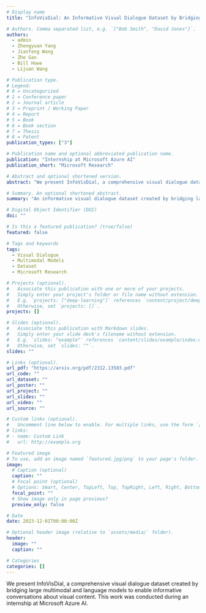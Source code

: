 ```yaml
---
# Display name
title: "InfoVisDial: An Informative Visual Dialogue Dataset by Bridging Large Multimodal and Language Models"

# Authors. Comma separated list, e.g. `["Bob Smith", "David Jones"]`.
authors:
  - admin
  - Zhengyuan Yang
  - Jianfeng Wang
  - Zhe Gan
  - Bill Howe
  - Lijuan Wang

# Publication type.
# Legend:
# 0 = Uncategorized
# 1 = Conference paper
# 2 = Journal article
# 3 = Preprint / Working Paper
# 4 = Report
# 5 = Book
# 6 = Book section
# 7 = Thesis
# 8 = Patent
publication_types: ["3"]

# Publication name and optional abbreviated publication name.
publication: "Internship at Microsoft Azure AI"
publication_short: "Microsoft Research"

# Abstract and optional shortened version.
abstract: "We present InfoVisDial, a comprehensive visual dialogue dataset created by bridging large multimodal and language models to enable informative conversations about visual content."

# Summary. An optional shortened abstract.
summary: "An informative visual dialogue dataset created by bridging large multimodal and language models."

# Digital Object Identifier (DOI)
doi: ""

# Is this a featured publication? (true/false)
featured: false

# Tags and keywords
tags:
  - Visual Dialogue
  - Multimodal Models
  - Dataset
  - Microsoft Research

# Projects (optional).
#   Associate this publication with one or more of your projects.
#   Simply enter your project's folder or file name without extension.
#   E.g. `projects: ["deep-learning"]` references `content/project/deep-learning/index.md`.
#   Otherwise, set `projects: []`.
projects: []

# Slides (optional).
#   Associate this publication with Markdown slides.
#   Simply enter your slide deck's filename without extension.
#   E.g. `slides: "example"` references `content/slides/example/index.md`.
#   Otherwise, set `slides: ""`.
slides: ""

# Links (optional).
url_pdf: "https://arxiv.org/pdf/2312.13503.pdf"
url_code: ""
url_dataset: ""
url_poster: ""
url_project: ""
url_slides: ""
url_video: ""
url_source: ""

# Custom links (optional).
#   Uncomment line below to enable. For multiple links, use the form `[{...}, {...}, {...}]`.
# links:
# - name: Custom Link
#   url: http://example.org

# Featured image
# To use, add an image named `featured.jpg/png` to your page's folder.
image:
  # Caption (optional)
  caption: ""
  # Focal point (optional)
  # Options: Smart, Center, TopLeft, Top, TopRight, Left, Right, BottomLeft, Bottom, BottomRight
  focal_point: ""
  # Show image only in page previews?
  preview_only: false

# Date
date: 2023-12-01T00:00:00Z

# Optional header image (relative to `assets/media/` folder).
header:
  image: ""
  caption: ""

# Categories
categories: []
---
```


We present InfoVisDial, a comprehensive visual dialogue dataset created by bridging large multimodal and language models to enable informative conversations about visual content. This work was conducted during an internship at Microsoft Azure AI.
